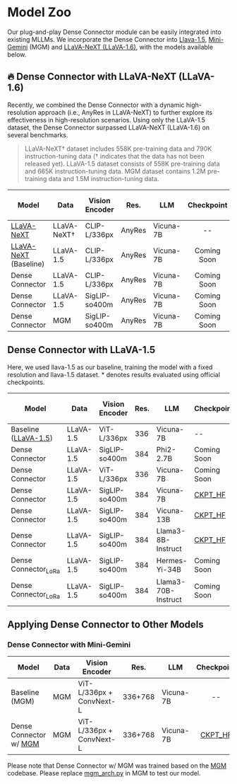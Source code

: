 # Model Zoo
Our plug-and-play Dense Connector module can be easily integrated into existing MLLMs. 
We incorporate the Dense Connector into [Llava-1.5](https://github.com/haotian-liu/LLaVA), [Mini-Gemini](https://github.com/dvlab-research/MGM) (MGM) and [LLaVA-NeXT (LLaVA-1.6)](https://llava-vl.github.io/blog/2024-01-30-llava-next/), with the models available below.

<!-- In Desnse connector, we evaluate our models across 19 diverse benchmarks, including 11 image benchmarks and 8 video benchmarks. -->


## 🔥 Dense Connector with LLaVA-NeXT (LLaVA-1.6)
Recently, we combined the Dense Connector with a dynamic high-resolution approach (i.e., AnyRes in LLaVA-NeXT) to further explore its effectiveness in high-resolution scenarios. Using only the LLaVA-1.5 dataset, the Dense Connector surpassed LLaVA-NeXT (LLaVA-1.6) on several benchmarks. 

> LLaVA-NeXT† dataset includes 558K pre-training data and 790K instruction-tuning data († indicates that the data has not been released yet).
> LLaVA-1.5 dataset consists of 558K pre-training data and 665K instruction-tuning data.
> MGM dataset contains 1.2M pre-training data and 1.5M instruction-tuning data.

| Model | Data | Vision Encoder | Res. | LLM | Checkpoint | TextVQA | SQA<sup>I</sup>|  GQA  | LLaVA-Bench-Wild | MM-Bench | MM-Vet | MMMU | MathVista 
|----------|---------|---------|---------|----------|:-----------:|---|---|---|---|---|---|---|---|
| [LLaVA-NeXT](https://llava-vl.github.io/blog/2024-01-30-llava-next/) | LLaVA-NeXT† | CLIP-L/336px | AnyRes | Vicuna-7B | -- | 64.9 | 70.1 | 64.2 | 81.6 | 67.4 | 43.9 | 35.8 | 34.6
| [LLaVA-NeXT](https://llava-vl.github.io/blog/2024-01-30-llava-next/) (Baseline) | LLaVA-1.5 | CLIP-L/336px | AnyRes | Vicuna-7B | Coming Soon  | 64.5 | 69.5 | 64.0 | 68.2 | 67.5 | 33.1 | - | 25.7
| Dense Connector | LLaVA-1.5 | CLIP-L/336px | AnyRes | Vicuna-7B | Coming Soon | 65.6 | 70.5 | 64.6 | 66.9 | 67.4 | 33.7 | 37.6 | 26.2
| Dense Connector | LLaVA-1.5 | SigLIP-so400m | AnyRes | Vicuna-7B | Coming Soon | 66.5 | 69.3 | 64.8 | 70.7 | 67.2 | 34.8 | 36.3| 27.0
| Dense Connector | MGM | SigLIP-so400m | AnyRes | Vicuna-7B | Coming Soon | 70.0 | 72.0 | 63.9 | 88.8 | 69.2 | 44.4 | 35.8 | 32.7


## Dense Connector with LLaVA-1.5

Here, we used llava-1.5 as our baseline, training the model with a fixed resolution and llava-1.5 dataset. \* denotes results evaluated using official checkpoints.

| Model | Data | Vision Encoder | Res. | LLM | Checkpoint | TextVQA | SQA<sup>I</sup>|  GQA | LLaVA-Bench-Wild | MM-Bench | MM-Vet | MMMU | MathVista 
|----------|----------|----------|----------|-----------|----------|---|---|---|---|---|---|---|---|
| Baseline ([LLaVA-1.5](https://arxiv.org/abs/2310.03744)) | LLaVA-1.5 | ViT-L/336px | 336 | Vicuna-7B  | -- | 58.2 | 66.8 | 62.0 | 65.4 | 64.3 | 31.1 | 35.3* | 24.9*
| Dense Connector | LLaVA-1.5 | SigLIP-so400m | 384 | Phi2-2.7B | Coming Soon | 55.8 | 70.3 | 61.5 | 65.1 | 70.5 | 33.8 | 36.6 | 28.2
| Dense Connector | LLaVA-1.5 | ViT-L/336px | 336 | Vicuna-7B | Coming Soon | 59.2 | 69.5 | 63.8 | 66.1 | 66.8 | 32.7 | 34.8 | 26.9
| Dense Connector | LLaVA-1.5 | SigLIP-so400m | 384 | Vicuna-7B | [CKPT_HF](https://huggingface.co/HuanjinYao/DenseConnector-v1.5-7B) | 62.6 | 70.5 | 64.4 | 67.4 | 68.4 | 35.4 | 36.7  | 25.5
| Dense Connector | LLaVA-1.5 | SigLIP-so400m | 384 | Vicuna-13B | [CKPT_HF](https://huggingface.co/HuanjinYao/DenseConnector-v1.5-13B) | 64.7 | 73.0 | 65.4 | 73.6 | 71.4 | 41.6 | 34.3| 29.6
| Dense Connector | LLaVA-1.5 | SigLIP-so400m | 384 | Llama3-8B-Instruct | [CKPT_HF](https://huggingface.co/HuanjinYao/DenseConnector-v1.5-8B) | 62.2 | 75.2 | 65.1 | 68.8 | 74.4 | 34.6 | 40.4 | 28.6
| Dense Connector<sub>LoRa</sub> | LLaVA-1.5 | SigLIP-so400m | 384 | Hermes-Yi-34B | Coming Soon | 66.7 | 80.5 | 63.9 | 75.1 | 77.7 | 41.0 | 47.1 | 33.5
| Dense Connector<sub>LoRa</sub> | LLaVA-1.5 | SigLIP-so400m | 384 | Llama3-70B-Instruct | Coming Soon | 66.0 | 82.4 | 64.0 | 74.5 | 79.4 | 46.1 | 47.0 | 32.9



## Applying Dense Connector to Other Models

### Dense Connector with Mini-Gemini
| Model | Data | Vision Encoder | Res. | LLM | Checkpoint | TextVQA | SQA<sup>I</sup>|  GQA  | MMMU | MM-Bench | MM-Vet | MathVista 
|----------|---------|---------|---------|----------|:-----------:|---|---|---|---|---|---|---|
| Baseline (MGM) | MGM | ViT-L/336px + ConvNext-L | 336+768 | Vicuna-7B | -- | 65.2 | 60.4 | 62.6 | 36.1 | 69.3 | 40.8 | 31.4
| Dense Connector w/ [MGM](https://github.com/dvlab-research/MGM) | MGM | ViT-L/336px + ConvNext-L | 336+768 | Vicuna-7B | [CKPT_HF](https://huggingface.co/HuanjinYao/DenseConnector-with-mgm-7B) | 66.0 | 70.7 | 63.3 | 36.8 | 70.7 | 42.2 | 32.5

Please note that Dense Connector w/ MGM was trained based on the [MGM](https://github.com/dvlab-research/MGM) codebase. Please replace [mgm_arch.py](https://huggingface.co/HuanjinYao/DenseConnector-with-mgm-7B/blob/main/mgm_arch.py) in MGM to test our model.

<!--| SQA<sup>I</sup> | VQAv2 | GQA | VizWiz | MM-Bench | MM-Bench-CN |MM-Vet | MMMU | MathVista |LLaVA-Bench-Wild | MME | TextVQA | POPE
|----------|---------|---------|----------|-----------|---|---|---|---|---|---|---|---|---|---|---|---|---|


## Video BenchMark

| Model | Data | Resolution | LLM | Checkpoint | SQA<sup>I</sup> | VQAv2 | GQA | VizWiz | MM-Bench | MM-Bench-CN |MM-Vet | MMMU | MathVista |LLaVA-Bench-Wild | MME | TextVQA | POPE 
|----------|---------|---------|----------|-----------|---|---|---|---|---|---|---|---|---|---|---|---|---|
| Dense Connector | LLaVA | 336+ | Vicuna-7B | Coming Soon |  -->
